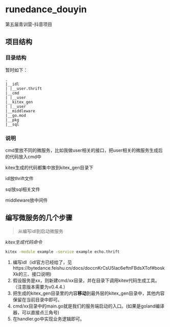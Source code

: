# runedance_douyin

第五届青训营-抖音项目

## 项目结构

### 目录结构

暂时如下：
```go,
.
|__idl
| |__user.thrift
|__cmd
| |__user
|__kitex_gen
| |__user
|__middleware
|__go.mod
|__pkg
|__sql

```

### 说明

cmd里放不同的微服务，比如我做user相关的接口，把user相关的微服务生成后的代码放入cmd中

kitex生成的代码都集中放到kitex_gen目录下

idl放thrift文件

sql放sql相关文件

middleware放中间件

## 编写微服务的几个步骤

> 从编写idl到启动微服务

*kitex生成代码命令*

```bash
kitex -module example -service example echo.thrift
```

1. 编写idl（idl官方已经给了，见https://bytedance.feishu.cn/docs/doccnKrCsU5Iac6eftnFBdsXTof#boskXk的三、接口说明)
2. 假设服务是xx，则新建cmd/xx目录，并在目录下调用kitex代码生成工具。（注意版本需要为v0.4.4.）
3. 把生成的kitex_gen目录里的内容**移动**到最外层的kitex_gen目录中，其他内容保留在当前目录中即可。
4. cmd/xx目录中的main.go就是我们的服务端启动的入口。(如果是goland编译器，可以直接点三角号)
5. 在handler.go中实现业务逻辑即可。


